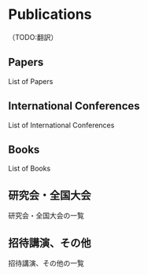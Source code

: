 # Publications

（TODO:翻訳）

## Papers

List of Papers

## International Conferences

List of International Conferences

## Books

List of Books

## 研究会・全国大会

研究会・全国大会の一覧

## 招待講演、その他

招待講演、その他の一覧
